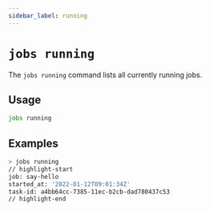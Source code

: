 ```yaml
---
sidebar_label: running
---
```


# `jobs running`

The `jobs running` command lists all currently running jobs.

## Usage

```bash
jobs running
```

## Examples

```bash
> jobs running
// highlight-start
job: say-hello
started_at: '2022-01-12T09:01:34Z'
task-id: a4bb64cc-7385-11ec-b2cb-dad780437c53
// highlight-end
```
